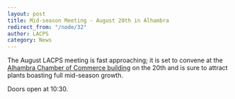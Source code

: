```yaml
---
layout: post
title: Mid-season Meeting - August 20th in Alhambra
redirect_from: "/node/32"
author: LACPS
category: News
---
```


<div class="field field-name-body field-type-text-with-summary field-label-hidden"><div class="field-items"><div class="field-item even"><p>The August LACPS meeting is fast approaching; it is set to convene at the <a href="/where-to-go" title="Where to Go">Alhambra Chamber of Commerce building</a> on the 20th and is sure to attract plants boasting full mid-season growth. </p>
<p>Doors open at 10:30.</p>
</div></div></div>
